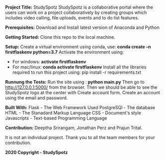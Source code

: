 **Project Title:** StudySpotz
StudySpotz is a collaborative portal where the users can work on a project collaboratively by creating groups which includes video calling, file uploads, events and to do list features.


**Prerequisites:**
Download and Install latest version of Anaconda and Python 


**Getting Started:**
Clone this repo to the local machine.


**Setup:**
Create a virtual environment using conda, use: **conda create –n firstflaskenv python=3.7**
Activate the environment using: 
- For windows: **activate firstflaskenv**
- For mac/linux: **conda activate firstflaskenv**
Install all the libraries required to run this project using: pip install -r requirements.txt


**Runnung the Tests:**
Run the site using : **python main.py**
Then go to http://127.0.0.1:5000/ from the browser.
Then we should be able to see the StudySpotz logo at the center with Create account form.
Create an account using the email and password.


**Built With:**
Flask - The Web Framework Used
PostgreSQl - The database
HTML - The Stanadard Markup Language
CSS - Document's style
Javascripts - Text-based Programming Language


**Contribution:**
Deeptha Srirangam, Jonathan Perz and Prajun Trital.

It is not an individual project. Thank you to all the team members for your contribution.

**2020 Copyright - StudySpotz**

